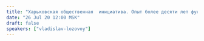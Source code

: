 ```yaml
---
title: "Харьковская общественная  инициатива. Опыт более десяти лет функционирования (ч.2)"
date: "26 Jul 20 12:00 MSK"
draft: false
speakers: ["vladislav-lozovoy"]
---
```

